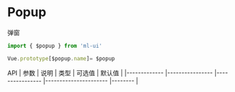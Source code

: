 # Popup

弹窗
```js
import { $popup } from 'ml-ui'

Vue.prototype[$popup.name]= $popup
```

API
| 参数          | 说明            | 类型            | 可选值                 | 默认值   |
|-------------  |---------------- |---------------- |---------------------- |-------- |
